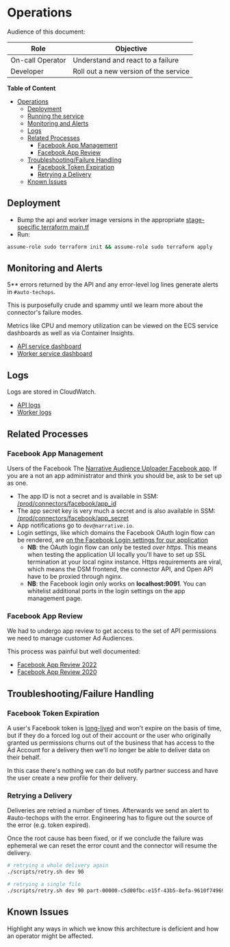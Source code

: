 # Operations

Audience of this document:

| Role             | Objective                             |
|------------------|---------------------------------------|
| On-call Operator | Understand and react to a failure     |
| Developer        | Roll out a new version of the service |

**Table of Content**

- [Operations](#operations)
    - [Deployment](#deployment)
    - [Running the service](#running-the-service)
    - [Monitoring and Alerts](#monitoring-and-alerts)
    - [Logs](#logs)
    - [Related Processes](#related-processes)
        - [Facebook App Management](#facebook-app-management)
        - [Facebook App Review](#facebook-app-review)
    - [Troubleshooting/Failure Handling](#troubleshootingfailure-handling)
        - [Facebook Token Expiration](#facebook-token-expiration)
        - [Retrying a Delivery](#retrying-a-delivery)
    - [Known Issues](#known-issues)

## Deployment

- Bump the api and worker image versions in the appropriate [stage-specific terraform main.tf](./infra/prod/main.tf)
- Run:

```bash
assume-role sudo terraform init && assume-role sudo terraform apply
```

## Monitoring and Alerts

5** errors returned by the API and any error-level log lines generate alerts in `#auto-techops`.

This is purposefully crude and spammy until we learn more about the connector's failure modes.

Metrics like CPU and memory utilization can be viewed on the ECS service dashboards as well as via Container Insights.

- [API service dashboard](https://us-east-1.console.aws.amazon.com/ecs/v2/clusters/facebook-connector-api-prod/services/facebook-connector-api-service-prod/health?region=us-east-1)
- [Worker service dashboard](https://us-east-1.console.aws.amazon.com/ecs/v2/clusters/facebook-connector-worker-prod/services/facebook-connector-worker-service-prod/health?region=us-east-1)

## Logs

Logs are stored in CloudWatch.

- [API logs](https://us-east-1.console.aws.amazon.com/cloudwatch/home?region=us-east-1#logsV2:logs-insights$3FqueryDetail$3D$257E$2528end$257E0$257Estart$257E-3600$257EtimeType$257E$2527RELATIVE$257Eunit$257E$2527seconds$257EeditorString$257E$2527fields*20*40timestamp*2c*20*40message*0a*7c*20sort*20*40timestamp*20desc*0a*7c*20limit*20200$257EisLiveTail$257Efalse$257EqueryId$257E$2527de2ca053-551e-4b02-bc66-47960951b095$257Esource$257E$2528$257E$2527facebook-connector-api-fargate_task_log_group-prod$2529$2529)
- [Worker logs](https://us-east-1.console.aws.amazon.com/cloudwatch/home?region=us-east-1#logsV2:logs-insights$3FqueryDetail$3D$257E$2528end$257E0$257Estart$257E-3600$257EtimeType$257E$2527RELATIVE$257Eunit$257E$2527seconds$257EeditorString$257E$2527fields*20*40timestamp*2c*20*40message*0a*7c*20sort*20*40timestamp*20desc*0a*7c*20limit*20200$257EisLiveTail$257Efalse$257EqueryId$257E$2527de2ca053-551e-4b02-bc66-47960951b095$257Esource$257E$2528$257E$2527facebook-connector-worker-fargate_task_log_group-prod$2529$2529)

## Related Processes

### Facebook App Management

Users of the Facebook
The [Narrative Audience Uploader Facebook app](https://developers.facebook.com/apps/554425321962851/dashboard/?business_id=465873190594197).
If you are a not an app administrator and think you should be, ask to be set up as one.

- The app ID is not a secret and is available in
  SSM: [/prod/connectors/facebook/app_id](https://us-east-1.console.aws.amazon.com/systems-manager/parameters/prod/connectors/facebook/app_id/description?region=us-east-1&tab=Table#list_parameter_filters=Name:Contains:facebook)
- The app secret key is very much a secret and is also available in
  SSM: [/prod/connectors/facebook/app_secret](https://us-east-1.console.aws.amazon.com/systems-manager/parameters/prod/connectors/facebook/app_secret/description?region=us-east-1&tab=Table#list_parameter_filters=Name:Contains:facebook)
- App notifications go to `dev@narrative.io`.
- Login settings, like which domains the Facebook OAuth login flow can be rendered, are
  [on the Facebook Login settings for our application](https://developers.facebook.com/apps/554425321962851/fb-login/settings/?business_id=465873190594197)
    - **NB**: the OAuth login flow can only be tested _over https_. This means when testing the application UI locally
      you'll have to set up SSL termination at your local nginx instance. Https requirements are viral, which means
      the DSM frontend, the connector API, and Open API have to be proxied through nginx.
    - **NB**: the Facebook login only works on **localhost:9091**. You can whitelist additional ports in the login
      settings on the app management page.

### Facebook App Review

We had to undergo app review to get access to the set of API permissions we need to manage customer Ad Audiences.

This process was painful but well documented:

- [Facebook App Review 2022](https://www.notion.so/narrativeio/Facebook-App-Review-2022-a5a709155b4945eb8d67d6840973dcbd)
- [Facebook App Review 2020](https://www.notion.so/narrativeio/Facebook-App-Review-337134acfe0646389d3ff59ec137b66f)

## Troubleshooting/Failure Handling

### Facebook Token Expiration

A user's Facebook token
is [long-lived](https://developers.facebook.com/docs/facebook-login/guides/access-tokens/get-long-lived)
and won't expire on the basis of time, but if they do a forced log out of their account or the user who originally
granted us permissions churns out of the business that has access to the Ad Account for a delivery then we'll no longer
be able to deliver data on their behalf.

In this case there's nothing we can do but notify partner success and have the user create a new profile for their
delivery.

### Retrying a Delivery

Deliveries are retried a number of times. Afterwards we send an alert to #auto-techops with the error.
Engineering has to figure out the source of the error (e.g. token expired).

Once the root cause has been fixed, or if we conclude the failure was ephemeral we can reset the error count and the
connector will resume the delivery.

```bash
# retrying a whole delivery again
./scripts/retry.sh dev 90 

# retrying a single file
./scripts/retry.sh dev 90 part-00000-c5d00fbc-e15f-43b5-8efa-9610f749696a-c000.json
```

## Known Issues

Highlight any ways in which we know this architecture is deficient and how an operator might be affected.
